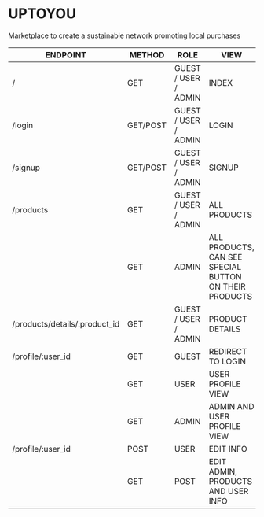 # UPTOYOU

Marketplace to create a sustainable network promoting local purchases




| ENDPOINT  | METHOD | ROLE  | VIEW |
| ------------- | ------------- | ------------- | ------------- |
|  / | GET  | GUEST / USER / ADMIN  | INDEX   |
|  /login | GET/POST  | GUEST / USER / ADMIN  | LOGIN   |
|  /signup | GET/POST  | GUEST / USER / ADMIN  | SIGNUP   |
|  /products | GET  | GUEST / USER / ADMIN  | ALL PRODUCTS |
|  | GET  |  ADMIN  | ALL PRODUCTS, CAN SEE SPECIAL BUTTON ON THEIR PRODUCTS   |
|  /products/details/:product_id | GET  | GUEST / USER / ADMIN  | PRODUCT DETAILS   |
|  /profile/:user_id | GET  | GUEST  | REDIRECT TO LOGIN  |
|   | GET  | USER  | USER PROFILE VIEW |
|  | GET  | ADMIN  | ADMIN AND USER PROFILE VIEW |
|  /profile/:user_id | POST  | USER  | EDIT INFO  |
|  | GET  | POST  | EDIT ADMIN, PRODUCTS AND USER INFO |

